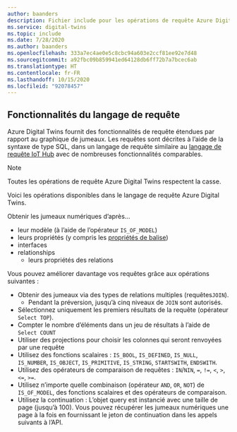 ```yaml
---
author: baanders
description: Fichier include pour les opérations de requête Azure Digital Twins
ms.service: digital-twins
ms.topic: include
ms.date: 7/28/2020
ms.author: baanders
ms.openlocfilehash: 333a7ec4ae0e5c8cbc94a603e2ccf81ee92e7d48
ms.sourcegitcommit: a92fbc09b859941ed64128db6ff72b7a7bcec6ab
ms.translationtype: HT
ms.contentlocale: fr-FR
ms.lasthandoff: 10/15/2020
ms.locfileid: "92078457"
---
```

## <a name="query-language-features"></a>Fonctionnalités du langage de requête

Azure Digital Twins fournit des fonctionnalités de requête étendues par rapport au graphique de jumeaux. Les requêtes sont décrites à l’aide de la syntaxe de type SQL, dans un langage de requête similaire au [langage de requête IoT Hub](../articles/iot-hub/iot-hub-devguide-query-language.md) avec de nombreuses fonctionnalités comparables.

> [!NOTE]
> Toutes les opérations de requête Azure Digital Twins respectent la casse.

Voici les opérations disponibles dans le langage de requête Azure Digital Twins.

Obtenir les jumeaux numériques d’après…
* leur modèle (à l’aide de l’opérateur `IS_OF_MODEL`)
* leurs propriétés (y compris les [propriétés de balise](../articles/digital-twins/how-to-use-tags.md))
* interfaces
* relationships
  - leurs propriétés des relations

Vous pouvez améliorer davantage vos requêtes grâce aux opérations suivantes :
* Obtenir des jumeaux via des types de relations multiples (requêtes`JOIN`). 
  - Pendant la préversion, jusqu’à cinq niveaux de `JOIN` sont autorisés.
* Sélectionnez uniquement les premiers résultats de la requête (opérateur `Select TOP`).
* Compter le nombre d’éléments dans un jeu de résultats à l’aide de `Select COUNT`
* Utiliser des projections pour choisir les colonnes qui seront renvoyées par une requête
* Utilisez des fonctions scalaires : `IS_BOOL`, `IS_DEFINED`, `IS_NULL`, `IS_NUMBER`, `IS_OBJECT`, `IS_PRIMITIVE`, `IS_STRING`, `STARTSWITH`, `ENDSWITH`.
* Utilisez des opérateurs de comparaison de requêtes : `IN`/`NIN`, `=`, `!=`, `<`, `>`, `<=`, `>=`.
* Utilisez n’importe quelle combinaison (opérateur `AND`, `OR`, `NOT`) de `IS_OF_MODEL`, des fonctions scalaires et des opérateurs de comparaison.
* Utilisez la continuation : L’objet query est instancié avec une taille de page (jusqu’à 100). Vous pouvez récupérer les jumeaux numériques une page à la fois en fournissant le jeton de continuation dans les appels suivants à l’API.